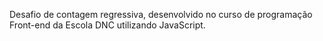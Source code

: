 Desafio de contagem regressiva, desenvolvido no curso de programação Front-end da Escola DNC utilizando JavaScript.
